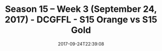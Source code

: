 ---
title: Season 15 – Week 3 (September 24, 2017) - DCGFFL - S15 Orange vs S15 Gold
teams-score:
- team: _teams/s15-orange.md
  score: 18
- team: _teams/s15-gold.md
  score: 27
mvp: Nick Bonard, Scott Williams
game-ball: Seaton Croswell, Doug Edwards
season: 15
week: 3
date: '2017-09-24T22:39:08'
pageid: season-15-week-3-september-24-2017-5688-vs-5683
---